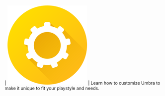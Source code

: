 | ![](images/home-custom.png)
| Learn how to customize Umbra to make it unique to fit your playstyle and needs.
